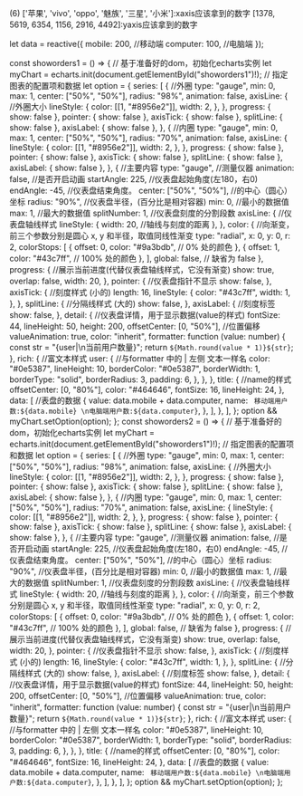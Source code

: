 (6) ['苹果', 'vivo', 'oppo', '魅族', '三星', '小米']:xaxis应该拿到的数字
[1378, 5619, 6354, 1156, 2916, 4492]:yaxis应该拿到的数字


let data = reactive({
  mobile: 200, //移动端
  computer: 100, //电脑端
});

const showorders1 = () => {
  //  基于准备好的dom，初始化echarts实例
  let myChart = echarts.init(document.getElementById("showorders1")!);
  // 指定图表的配置项和数据
  let option = {
    series: [
      {
        //外圈
        type: "gauge",
        min: 0,
        max: 1,
        center: ["50%", "50%"],
        radius: "98%",
        animation: false,
        axisLine: {
          //外圈大小
          lineStyle: {
            color: [[1, "#8956e2"]],
            width: 2,
          },
        },
        progress: { show: false },
        pointer: { show: false },
        axisTick: { show: false },
        splitLine: { show: false },
        axisLabel: { show: false },
      },
      {
        //内圈
        type: "gauge",
        min: 0,
        max: 1,
        center: ["50%", "50%"],
        radius: "70%",
        animation: false,
        axisLine: {
          lineStyle: {
            color: [[1, "#8956e2"]],
            width: 2,
          },
        },
        progress: { show: false },
        pointer: { show: false },
        axisTick: { show: false },
        splitLine: { show: false },
        axisLabel: { show: false },
      },
      {
        //主要内容
        type: "gauge", //测量仪器
        animation: false, //是否开启动画
        startAngle: 225, //仪表盘起始角度(左180，右0)
        endAngle: -45, //仪表盘结束角度。
        center: ["50%", "50%"], //的中心（圆心）坐标
        radius: "90%", //仪表盘半径，(百分比是相对容器)
        min: 0, //最小的数据值
        max: 1, //最大的数据值
        splitNumber: 1, //仪表盘刻度的分割段数
        axisLine: {
          //仪表盘轴线样式
          lineStyle: {
            width: 20, //轴线与刻度的距离
          },
        },
        color: {
          //向渐变，前三个参数分别是圆心 x, y 和半径，取值同线性渐变
          type: "radial",
          x: 0,
          y: 0,
          r: 2,
          colorStops: [
            {
              offset: 0,
              color: "#9a3bdb", // 0% 处的颜色
            },
            {
              offset: 1,
              color: "#43c7ff", // 100% 处的颜色
            },
          ],
          global: false, // 缺省为 false
        },
        progress: {
          //展示当前进度(代替仪表盘轴线样式，它没有渐变)
          show: true,
          overlap: false,
          width: 20,
        },
        pointer: {
          //仪表盘指针不显示
          show: false,
        },
        axisTick: {
          //刻度样式 (小的)
          length: 16,
          lineStyle: {
            color: "#43c7ff",
            width: 1,
          },
        },
        splitLine: {
          //分隔线样式 (大的)
          show: false,
        },
        axisLabel: {
          //刻度标签
          show: false,
        },
        detail: {
          //仪表盘详情，用于显示数据(value的样式)
          fontSize: 44,
          lineHeight: 50,
          height: 200,
          offsetCenter: [0, "50%"], //位置偏移
          valueAnimation: true,
          color: "inherit",
          formatter: function (value: number) {
            const str = "{user|\n当前用户数量}";
            return `${Math.round(value * 1)}${str}`;
          },
          rich: {
            //富文本样式
            user: {
              //与formatter 中的 | 左侧 文本一样名
              color: "#0e5387",
              lineHeight: 10,
              borderColor: "#0e5387",
              borderWidth: 1,
              borderType: "solid",
              borderRadius: 3,
              padding: 6,
            },
          },
        },
        title: {
          //name的样式
          offsetCenter: [0, "80%"],
          color: "#464646",
          fontSize: 16,
          lineHeight: 24,
        },
        data: [
          //表盘的数据
          {
            value: data.mobile + data.computer,
            name: ` 移动端用户数:${data.mobile} \n电脑端用户数:${data.computer}`,
          },
        ],
      },
    ],
  };
  option && myChart.setOption(option);
};
const showorders2 = () => {
  //  基于准备好的dom，初始化echarts实例
  let myChart = echarts.init(document.getElementById("showorders1")!);
  // 指定图表的配置项和数据
  let option = {
    series: [
      {
        //外圈
        type: "gauge",
        min: 0,
        max: 1,
        center: ["50%", "50%"],
        radius: "98%",
        animation: false,
        axisLine: {
          //外圈大小
          lineStyle: {
            color: [[1, "#8956e2"]],
            width: 2,
          },
        },
        progress: { show: false },
        pointer: { show: false },
        axisTick: { show: false },
        splitLine: { show: false },
        axisLabel: { show: false },
      },
      {
        //内圈
        type: "gauge",
        min: 0,
        max: 1,
        center: ["50%", "50%"],
        radius: "70%",
        animation: false,
        axisLine: {
          lineStyle: {
            color: [[1, "#8956e2"]],
            width: 2,
          },
        },
        progress: { show: false },
        pointer: { show: false },
        axisTick: { show: false },
        splitLine: { show: false },
        axisLabel: { show: false },
      },
      {
        //主要内容
        type: "gauge", //测量仪器
        animation: false, //是否开启动画
        startAngle: 225, //仪表盘起始角度(左180，右0)
        endAngle: -45, //仪表盘结束角度。
        center: ["50%", "50%"], //的中心（圆心）坐标
        radius: "90%", //仪表盘半径，(百分比是相对容器)
        min: 0, //最小的数据值
        max: 1, //最大的数据值
        splitNumber: 1, //仪表盘刻度的分割段数
        axisLine: {
          //仪表盘轴线样式
          lineStyle: {
            width: 20, //轴线与刻度的距离
          },
        },
        color: {
          //向渐变，前三个参数分别是圆心 x, y 和半径，取值同线性渐变
          type: "radial",
          x: 0,
          y: 0,
          r: 2,
          colorStops: [
            {
              offset: 0,
              color: "#9a3bdb", // 0% 处的颜色
            },
            {
              offset: 1,
              color: "#43c7ff", // 100% 处的颜色
            },
          ],
          global: false, // 缺省为 false
        },
        progress: {
          //展示当前进度(代替仪表盘轴线样式，它没有渐变)
          show: true,
          overlap: false,
          width: 20,
        },
        pointer: {
          //仪表盘指针不显示
          show: false,
        },
        axisTick: {
          //刻度样式 (小的)
          length: 16,
          lineStyle: {
            color: "#43c7ff",
            width: 1,
          },
        },
        splitLine: {
          //分隔线样式 (大的)
          show: false,
        },
        axisLabel: {
          //刻度标签
          show: false,
        },
        detail: {
          //仪表盘详情，用于显示数据(value的样式)
          fontSize: 44,
          lineHeight: 50,
          height: 200,
          offsetCenter: [0, "50%"], //位置偏移
          valueAnimation: true,
          color: "inherit",
          formatter: function (value: number) {
            const str = "{user|\n当前用户数量}";
            return `${Math.round(value * 1)}${str}`;
          },
          rich: {
            //富文本样式
            user: {
              //与formatter 中的 | 左侧 文本一样名
              color: "#0e5387",
              lineHeight: 10,
              borderColor: "#0e5387",
              borderWidth: 1,
              borderType: "solid",
              borderRadius: 3,
              padding: 6,
            },
          },
        },
        title: {
          //name的样式
          offsetCenter: [0, "80%"],
          color: "#464646",
          fontSize: 16,
          lineHeight: 24,
        },
        data: [
          //表盘的数据
          {
            value: data.mobile + data.computer,
            name: ` 移动端用户数:${data.mobile} \n电脑端用户数:${data.computer}`,
          },
        ],
      },
    ],
  };
  option && myChart.setOption(option);
};